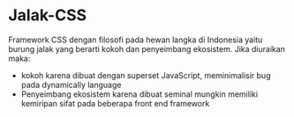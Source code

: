 # Jalak-CSS
Framework CSS dengan filosofi pada hewan langka di Indonesia yaitu burung jalak yang berarti kokoh dan penyeimbang ekosistem. Jika diuraikan maka:
- kokoh karena dibuat dengan superset JavaScript, meminimalisir bug pada dynamically language
- Penyeimbang ekosistem karena dibuat seminal mungkin memiliki kemiripan sifat pada beberapa front end framework
